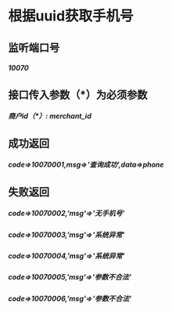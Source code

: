 # 根据uuid获取手机号
## 监听端口号
##### *10070*
## 接口传入参数（*）为必须参数
##### **商户id（*）**: *merchant_id*
## 成功返回
##### **code=>10070001,msg=>'查询成功',data=>phone**
## 失败返回
##### **code=>10070002,'msg'=>'无手机号'**
##### **code=>10070003,'msg'=>'系统异常'**
##### **code=>10070004,'msg'=>'系统异常'**
##### **code=>10070005,'msg'=>'参数不合法'**
##### **code=>10070006,'msg'=>'参数不合法'**




